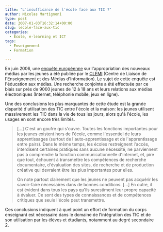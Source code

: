 ```yaml
---
title: "L'insuffisance de l'école face aux TIC ?"
author: Nicolas Martignoni
type: post
date: 2007-01-03T16:32:14+00:00
slug: lecole-face-aux-tic
categories:
  - École, e-learning et ICT
tags:
  - Enseignement
  - Formation

---
```

En juin 2006, une <a href="http://www.clemi.org/international/mediappro/Mediappro_b.pdf">enquête européenne</a> sur l'appropriation des nouveaux médias par les jeunes a été publiée par le <a href="http://www.clemi.org/">CLEMI</a> (Centre de Liaison de l'Enseignement et des Médias d'Information). Le sujet de cette enquête est l'éducation aux médias. Une recherche conjointe a été effectuée par ce biais sur près de 9000 jeunes de 12 à 18 ans et leurs relations aux médias électroniques (Internet, téléphonie mobile, jeux en ligne).

Une des conclusions les plus marquantes de cette étude est la grande disparité d'utilisation des TIC entre l'école et la maison: les jeunes utilisent massivement les TIC dans la vie de tous les jours, alors qu'à l'école, les usages en sont encore très limités.

> [&hellip;] C'est un goufre qui s'ouvre. Toutes les fonctions importantes pour les jeunes existent hors de l'école, comme l'essentiel de leurs apprentissages (surtout de l'auto-apprentissage et de l'apprentissage entre pairs). Dans le même temps, les écoles restreignent l'accès, interdisent certaines pratiques sans aucune nécessité, ne parviennent pas à comprendre la fonction communicationnelle d'Internet, et, pire que tout, échouent à transmettre les compétences de recherche documentaire, d'évaluation des sites, de recherche et de production créative qui devraient être les plus importantes pour elles.
>
> On note partout clairement que les jeunes ne peuvent pas acquérir les savoir-faire nécessaires dans de bonnes conditions. [&hellip;] En outre, il est évident dans tous les pays qu'ils surestiment leur propre capacité à évaluer. Ce sont des types de connaissances et de compétences critiques que seule l'école peut transmettre.

Ces conclusions indiquent à quel point un effort de formation du corps enseignant est nécessaire dans le domaine de l'intégration des TIC et de son utilisation par les élèves et étudiants, notamment au degré secondaire 2.

<!--more-->
